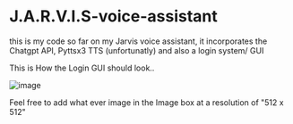 # J.A.R.V.I.S-voice-assistant
this is my code so far on my Jarvis voice assistant, it incorporates the Chatgpt API, Pyttsx3 TTS (unfortunatly) and also a login system/ GUI


This is How the Login GUI should look.. 

![image](https://github.com/offEVO/J.A.R.V.I.S-voice-assistant/assets/140699812/bb60f315-a03b-4faf-87a1-ac5b85b1e54d)

Feel free to add what ever image in the Image box at a resolution of "512 x 512"
